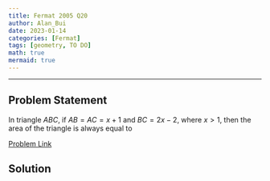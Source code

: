 ```yaml
---
title: Fermat 2005 Q20    
author: Alan_Bui    
date: 2023-01-14
categories: [Fermat]
tags: [geometry, TO DO]
math: true    
mermaid: true  
---
```


---
## Problem Statement

In triangle $ABC$, if $AB = AC = x + 1$ and $BC = 2x - 2$, where $x > 1$, then the area of the triangle is always equal to

[Problem Link](https://cemc.uwaterloo.ca/contests/past_contests/2005/2005FermatContest.pdf)

## Solution

